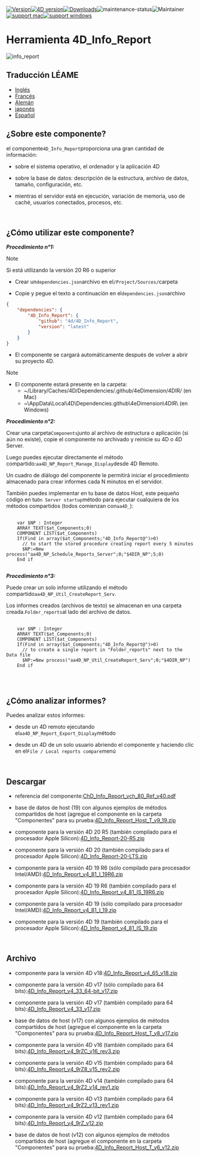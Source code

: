 [![Version](https://img.shields.io/endpoint?url=https://gist.githubusercontent.com/CGareau/dd2aa26e5b6c4152e80e7d3d09f2486a/raw/release_inforeport.json)](https://github.com/4eDimension/4DIR/releases/latest/)[![4D version](https://img.shields.io/endpoint?url=https://gist.githubusercontent.com/CGareau/dd2aa26e5b6c4152e80e7d3d09f2486a/raw/version_4dir.json)](<>)[![Downloads](https://img.shields.io/github/downloads/4eDimension/4DIR/total.svg)](https://GitHub.com/4eDimension/4DIR/releases/latest/)![maintenance-status](https://img.shields.io/badge/maintenance-actively--developed-brightgreen.svg)![Maintainer](https://img.shields.io/badge/maintainer-ThomasSchlumberger-blue)<br>[![support mac](https://img.shields.io/badge/macOS-000000.svg?style=flat-square&logo=apple&labelColor=000000&logoColor=white)](<>)[![support windows](https://img.shields.io/badge/windows-0078D6.svg?style=flat-square&logo=MODX&logoColor=white)](<>)

# Herramienta 4D_Info_Report

![info_report](https://github.com/4eDimension/4DIR/blob/main/images/4DIR.png)

## Traducción LÉAME

-   [Inglés](README.md)
-   [Francés](README.fr.md)
-   [Alemán](README.de.md)
-   [japonés](README.ja.md)
-   [Español](README.es.md)

## ¿Sobre este componente?

el componente`4D_Info_Report`proporciona una gran cantidad de información:

-   sobre el sistema operativo, el ordenador y la aplicación 4D

-   sobre la base de datos: descripción de la estructura, archivo de datos, tamaño, configuración, etc.

-   mientras el servidor está en ejecución, variación de memoria, uso de caché, usuarios conectados, procesos, etc.

<br>

## ¿Cómo utilizar este componente?

**_Procedimiento n°1:_**

> [!NOTE]
> Si está utilizando la versión 20 R6 o superior

-   Crear un`dependencies.json`archivo en el`/Project/Sources/`carpeta

-   Copie y pegue el texto a continuación en el`dependencies.json`archivo

```json
{
	"dependencies": {
		"4D_Info_Report": {
			"github": "4d/4D_Info_Report",
			"version": "latest"
		}
	}
}
```

-   El componente se cargará automáticamente después de volver a abrir su proyecto 4D.

> [!NOTE]
>
> -   El componente estará presente en la carpeta:
>     -   ~/Library/Caches/4D/Dependencies/.github/4eDimension/4DIR/ (en Mac)
>     -   ~\\AppData\\Local\\4D\\Dependencies.github\\4eDimension\\4DIR\\ (en Windows)

**_Procedimiento n°2:_**

Crear una carpeta`Components`junto al archivo de estructura o aplicación (si aún no existe), copie el componente no archivado y reinicie su 4D o 4D Server.

Luego puedes ejecutar directamente el método compartido:`aa4D_NP_Report_Manage_Display`desde 4D Remoto.

Un cuadro de diálogo del componente le permitirá iniciar el procedimiento almacenado para crear informes cada N minutos en el servidor.

También puedes implementar en tu base de datos Host, este pequeño código en tu`On Server startup`método para ejecutar cualquiera de los métodos compartidos (todos comienzan con`aa4D_`):

<pre>
  <code class="4d">
    var $NP : Integer
    ARRAY TEXT($at_Components;0)
    COMPONENT LIST($at_Components)
    If(Find in array($at_Components;"4D_Info_Report@")>0)
      // to start the stored procedure creating report every 5 minutes
      $NP:=New process("aa4D_NP_Schedule_Reports_Server";0;"$4DIR_NP";5;0)
    End if
   </code>
</pre>

**_Procedimiento n°3:_**

Puede crear un solo informe utilizando el método compartido`aa4D_NP_Util_CreateReport_Serv`.

Los informes creados (archivos de texto) se almacenan en una carpeta creada.`Folder_reports`al lado del archivo de datos.

<pre>
  <code class="4d">
    var $NP : Integer
    ARRAY TEXT($at_Components;0)
    COMPONENT LIST($at_Components)
    If(Find in array($at_Components;"4D_Info_Report@")>0)
      // to create a single report in "Folder_reports" next to the Data file
      $NP:=New process("aa4D_NP_Util_CreateReport_Serv";0;"$4DIR_NP")
    End if
    </code>
</pre>

<br>

## ¿Cómo analizar informes?

Puedes analizar estos informes:

-   desde un 4D remoto ejecutando el`aa4D_NP_Report_Export_Display`método

-   desde un 4D de un solo usuario abriendo el componente y haciendo clic en el`File / Local reports compare`menú

<br>

## Descargar

-   referencia del componente:[ChD_Info_Report_vch_80_Ref_v40.pdf](https://github.com/4eDimension/4DIR/releases/latest/download/4D_Info_Report_v4_80_Ref_v40.pdf)

-   base de datos de host (19) con algunos ejemplos de métodos compartidos de host (agregue el componente en la carpeta "Componentes" para su prueba:[4D_Info_Report_Host_T_v9_19.zip](https://github.com/4eDimension/4DIR/releases/latest/download/4D_Info_Report_Host_T_v9_19.zip)

-   componente para la versión 4D 20 R5 (también compilado para el procesador Apple Silicon):[4D_Info_Report-20-R5.zip](https://github.com/4eDimension/4DIR/releases/latest/download/4D_Info_Report-20-R5.zip)

-   componente para la versión 4D 20 (también compilado para el procesador Apple Silicon):[4D_Info_Report-20-LTS.zip](https://github.com/4eDimension/4DIR/releases/latest/download/4D_Info_Report-20-LTS.zip)

-   componente para la versión 4D 19 R6 (sólo compilado para procesador Intel/AMD):[4D_Info_Report_v4_81_I_19R6.zip](https://github.com/4eDimension/4DIR/releases/latest/download/4D_Info_Report_v4_81_I_19R6.zip)

-   componente para la versión 4D 19 R6 (también compilado para el procesador Apple Silicon):[4D_Info_Report_v4_81_IS_19R6.zip](https://github.com/4eDimension/4DIR/releases/latest/download/4D_Info_Report_v4_81_IS_19R6.zip)

-   componente para la versión 4D 19 (sólo compilado para procesador Intel/AMD):[4D_Info_Report_v4_81_I_19.zip](https://github.com/4eDimension/4DIR/releases/latest/download/4D_Info_Report_v4_81_I_19.zip)

-   componente para la versión 4D 19 (también compilado para el procesador Apple Silicon):[4D_Info_Report_v4_81_IS_19.zip](https://github.com/4eDimension/4DIR/releases/latest/download/4D_Info_Report_v4_81_IS_19.zip)

<br>

## Archivo

-   componente para la versión 4D v18:[4D_Info_Report_v4_65_v18.zip](https://github.com/4eDimension/4DIR/releases/latest/download/4D_Info_Report_v4_65_v18.zip)

-   componente para la versión 4D v17 (sólo compilado para 64 bits):[4D_Info_Report_v4_33_64-bit_v17.zip](https://github.com/4eDimension/4DIR/releases/latest/download/4D_Info_Report_v4_33_64-bit_v17.zip)

-   componente para la versión 4D v17 (también compilado para 64 bits):[4D_Info_Report_v4_33_v17.zip](https://github.com/4eDimension/4DIR/releases/latest/download/4D_Info_Report_v4_33_v17.zip)

-   base de datos de host (v17) con algunos ejemplos de métodos compartidos de host (agregue el componente en la carpeta "Componentes" para su prueba:[4D_Info_Report_Host_T_v8_v17.zip](https://github.com/4eDimension/4DIR/releases/latest/download/4D_Info_Report_Host_T_v8_v17.zip)

-   componente para la versión 4D v16 (también compilado para 64 bits):[4D_Info_Report_v4_9rZC_v16_rev3.zip](https://github.com/4eDimension/4DIR/releases/latest/download/4D_Info_Report_v4_9rZC_v16_rev3.zip)

-   componente para la versión 4D v15 (también compilado para 64 bits):[4D_Info_Report_v4_9rZ8_v15_rev2.zip](https://github.com/4eDimension/4DIR/releases/latest/download/4D_Info_Report_v4_9rZ8_v15_rev2.zip)

-   componente para la versión 4D v14 (también compilado para 64 bits):[4D_Info_Report_v4_9rZ2_v14_rev1.zip](https://github.com/4eDimension/4DIR/releases/latest/download/4D_Info_Report_v4_9rZ2_v14_rev1.zip)

-   componente para la versión 4D v13 (también compilado para 64 bits):[4D_Info_Report_v4_9rZ2_v13_rev1.zip](https://github.com/4eDimension/4DIR/releases/latest/download/4D_Info_Report_v4_9rZ2_v13_rev1.zip)

-   componente para la versión 4D v12 (también compilado para 64 bits):[4D_Info_Report_v4_9rZ_v12.zip](https://github.com/4eDimension/4DIR/releases/latest/download/4D_Info_Report_v4_9rZ_v12.zip)

-   base de datos de host (v12) con algunos ejemplos de métodos compartidos de host (agregue el componente en la carpeta "Componentes" para su prueba:[4D_Info_Report_Host_T_v6_v12.zip](https://github.com/4eDimension/4DIR/releases/latest/download/4D_Info_Report_Host_T_v6_v12.zip)
